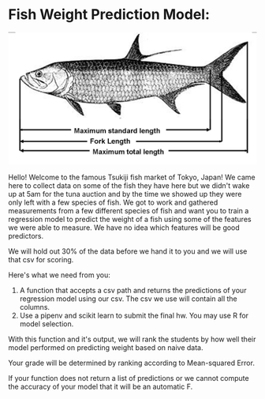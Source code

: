 # Fish Weight Prediction Model:

![Fish](images/Fishlength.jpg)

Hello! Welcome to the famous Tsukiji fish market of Tokyo, Japan! We came here to collect data on some of the fish they have here 
but we didn't wake up at 5am for the tuna auction and by the time we showed up they were only left with a few species of fish. 
We got to work and gathered measurements from a few different species of fish and want you to train a regression model to predict
the weight of a fish using some of the features we were able to measure. We have no idea which features will be good predictors. 

We will hold out 30% of the data before we hand it to you and we will use that csv for scoring.

Here's what we need from you:
1. A function that accepts a csv path and returns the predictions of your regression model using our csv. The csv we use will contain all the columns. 
2. Use a pipenv and scikit learn to submit the final hw. You may use R for model selection. 

With this function and it's output, we will rank the students by how well their model performed on predicting weight based on naive data. 

Your grade will be determined by ranking according to Mean-squared Error.

If your function does not return a list of predictions or we cannot compute the accuracy of your model that it will be an automatic F. 